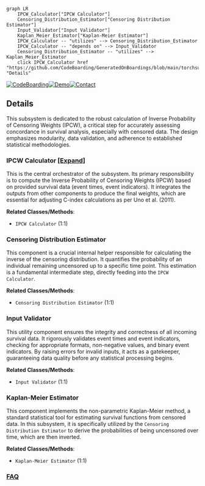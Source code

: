 ```mermaid
graph LR
    IPCW_Calculator["IPCW Calculator"]
    Censoring_Distribution_Estimator["Censoring Distribution Estimator"]
    Input_Validator["Input Validator"]
    Kaplan_Meier_Estimator["Kaplan-Meier Estimator"]
    IPCW_Calculator -- "utilizes" --> Censoring_Distribution_Estimator
    IPCW_Calculator -- "depends on" --> Input_Validator
    Censoring_Distribution_Estimator -- "utilizes" --> Kaplan_Meier_Estimator
    click IPCW_Calculator href "https://github.com/CodeBoarding/GeneratedOnBoardings/blob/main/torchsurv/IPCW_Calculator.md" "Details"
```

[![CodeBoarding](https://img.shields.io/badge/Generated%20by-CodeBoarding-9cf?style=flat-square)](https://github.com/CodeBoarding/GeneratedOnBoardings)[![Demo](https://img.shields.io/badge/Try%20our-Demo-blue?style=flat-square)](https://www.codeboarding.org/demo)[![Contact](https://img.shields.io/badge/Contact%20us%20-%20contact@codeboarding.org-lightgrey?style=flat-square)](mailto:contact@codeboarding.org)

## Details

This subsystem is dedicated to the robust calculation of Inverse Probability of Censoring Weights (IPCW), a critical step for accurately assessing concordance in survival analysis, especially with censored data. The design emphasizes modularity, data validation, and adherence to established statistical methodologies.

### IPCW Calculator [[Expand]](./IPCW_Calculator.md)
This is the central orchestrator of the subsystem. Its primary responsibility is to compute the Inverse Probability of Censoring Weights (IPCW) based on provided survival data (event times, event indicators). It integrates the outputs from other components to produce the final weights, which are essential for adjusting C-index calculations as per Uno et al. (2011).


**Related Classes/Methods**:

- `IPCW Calculator` (1:1)


### Censoring Distribution Estimator
This component is a crucial internal helper responsible for calculating the inverse of the censoring distribution. It quantifies the probability of an individual remaining uncensored up to a specific time point. This estimation is a fundamental intermediate step, directly feeding into the `IPCW Calculator`.


**Related Classes/Methods**:

- `Censoring Distribution Estimator` (1:1)


### Input Validator
This utility component ensures the integrity and correctness of all incoming survival data. It rigorously validates event times and event indicators, checking for appropriate formats, non-negative values, and binary event indicators. By raising errors for invalid inputs, it acts as a gatekeeper, guaranteeing data quality before any statistical processing begins.


**Related Classes/Methods**:

- `Input Validator` (1:1)


### Kaplan-Meier Estimator
This component implements the non-parametric Kaplan-Meier method, a standard statistical tool for estimating survival functions from censored data. In this subsystem, it is specifically utilized by the `Censoring Distribution Estimator` to derive the probabilities of being uncensored over time, which are then inverted.


**Related Classes/Methods**:

- `Kaplan-Meier Estimator` (1:1)




### [FAQ](https://github.com/CodeBoarding/GeneratedOnBoardings/tree/main?tab=readme-ov-file#faq)